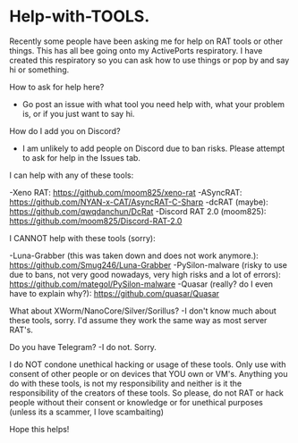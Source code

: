 # Help-with-TOOLS.
Recently some people have been asking me for help on RAT tools or other things. This has all bee going onto my ActivePorts respiratory. I have created this respiratory so you can ask how to use things or pop by and say hi or something.

How to ask for help here?
- Go post an issue with what tool you need help with, what your problem is, or if you just want to say hi.

How do I add you on Discord?
- I am unlikely to add people on Discord due to ban risks. Please attempt to ask for help in the Issues tab.

I can help with any of these tools:

-Xeno RAT: https://github.com/moom825/xeno-rat
-ASyncRAT: https://github.com/NYAN-x-CAT/AsyncRAT-C-Sharp
-dcRAT (maybe): https://github.com/qwqdanchun/DcRat
-Discord RAT 2.0 (moom825): https://github.com/moom825/Discord-RAT-2.0

I CANNOT help with these tools (sorry):

-Luna-Grabber (this was taken down and does not work anymore.): https://github.com/Smug246/Luna-Grabber
-PySilon-malware (risky to use due to bans, not very good nowadays, very high risks and a lot of errors): https://github.com/mategol/PySilon-malware
-Quasar (really? do I even have to explain why?): https://github.com/quasar/Quasar

What about XWorm/NanoCore/Silver/Sorillus?
-I don't know much about these tools, sorry. I'd assume they work the same way as most server RAT's.

Do you have Telegram?
-I do not. Sorry.

I do NOT condone unethical hacking or usage of these tools. Only use with consent of other people or on devices that YOU own or VM's. Anything you do with these tools, is not my responsibility and neither is it the responsibility of the creators of these tools. So please, do not RAT or hack people without their consent or knowledge or for unethical purposes (unless its a scammer, I love scambaiting)

Hope this helps!
